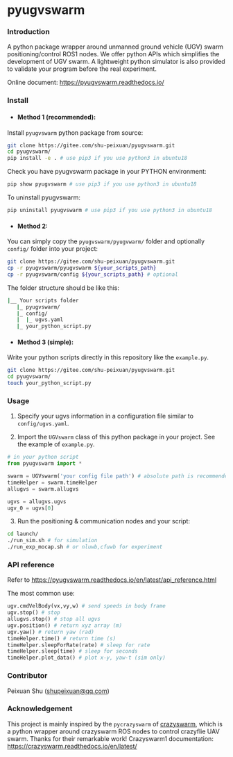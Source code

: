 # pyugvswarm

### Introduction
A python package wrapper around unmanned ground vehicle (UGV) swarm positioning/control ROS1 nodes. We offer python APIs which simplifies the development of UGV swarm. A lightweight python simulator is also provided to validate your program before the real experiment.

Online document: https://pyugvswarm.readthedocs.io/

### Install

- #### Method 1 (recommended): 

Install `pyugvswarm` python package from source:

```bash
git clone https://gitee.com/shu-peixuan/pyugvswarm.git
cd pyugvswarm/
pip install -e . # use pip3 if you use python3 in ubuntu18
```
Check you have pyugvswarm package in your PYTHON environment:

```bash
pip show pyugvswarm # use pip3 if you use python3 in ubuntu18
```

To uninstall pyugvswarm:

```bash
pip uninstall pyugvswarm # use pip3 if you use python3 in ubuntu18
```

- #### Method 2: 

You can simply copy the `pyugvswarm/pyugvwarm/` folder and optionally `config/` folder into your project:

```bash
git clone https://gitee.com/shu-peixuan/pyugvswarm.git
cp -r pyugvswarm/pyugvswarm ${your_scripts_path}
cp -r pyugvswarm/config ${your_scripts_path} # optional
```

The folder structure should be like this:

```bash
|__ Your scripts folder
   |_ pyugvswarm/
   |_ config/
   |  |_ ugvs.yaml
   |_ your_python_script.py
```

- #### Method 3 (simple): 

Write your python scripts directly in this repository like the `example.py`.

```bash
git clone https://gitee.com/shu-peixuan/pyugvswarm.git
cd pyugvswarm/
touch your_python_script.py
```


### Usage

1. Specify your ugvs information in a configuration file similar to `config/ugvs.yaml`. 


2. Import the `UGVswarm` class of this python package in your project. See the example of `example.py`.

```python
# in your python script
from pyugvswarm import *

swarm = UGVswarm('your config file path') # absolute path is recommended
timeHelper = swarm.timeHelper
allugvs = swarm.allugvs

ugvs = allugvs.ugvs
ugv_0 = ugvs[0]
```

3. Run the positioning & communication nodes and your script:

```bash
cd launch/
./run_sim.sh # for simulation
./run_exp_mocap.sh # or nluwb,cfuwb for experiment
```

### API reference

Refer to https://pyugvswarm.readthedocs.io/en/latest/api_reference.html

The most common use:

```py
ugv.cmdVelBody(vx,vy,w) # send speeds in body frame
ugv.stop() # stop
allugvs.stop() # stop all ugvs
ugv.position() # return xyz array (m)
ugv.yaw() # return yaw (rad)
timeHelper.time() # return time (s)
timeHelper.sleepForRate(rate) # sleep for rate
timeHelper.sleep(time) # sleep for seconds
timeHelper.plot_data() # plot x-y, yaw-t (sim only)
```


### Contributor

Peixuan Shu (shupeixuan@qq.com)

### Acknowledgement

This project is mainly inspired by the `pycrazyswarm` of [crazyswarm](https://github.com/USC-ACTLab/crazyswarm/tree/master/ros_ws/src/crazyswarm/scripts/pycrazyswarm), which is a python wrapper around crazyswarm ROS nodes to control crazyflie UAV swarm. Thanks for their remarkable work! Crazyswarm1 documentation: https://crazyswarm.readthedocs.io/en/latest/
